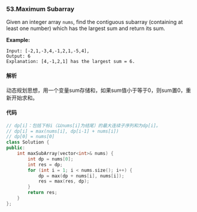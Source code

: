 ### 53.Maximum Subarray

Given an integer array `nums`, find the contiguous subarray (containing at least one number) which has the largest sum and return its sum.

**Example:**

```
Input: [-2,1,-3,4,-1,2,1,-5,4],
Output: 6
Explanation: [4,-1,2,1] has the largest sum = 6.
```

#### 解析

动态规划思想，用一个变量sum存储和，如果sum值小于等于0，则sum置0，重新开始求和。

#### 代码

```cpp
// dp[i]：包括下标i（以nums[i]为结尾）的最大连续子序列和为dp[i]。
// dp[i] = max(nums[i], dp[i-1] + nums[i])
// dp[0] = nums[0]
class Solution {
public:
    int maxSubArray(vector<int>& nums) {
        int dp = nums[0];
        int res = dp;
        for (int i = 1; i < nums.size(); i++) {
            dp = max(dp + nums[i], nums[i]);
            res = max(res, dp);
        }
        return res;        
    }
};
```
